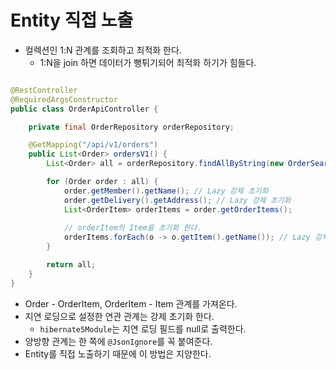 # Entity 직접 노출

- 컬렉션인 1:N 관계를 조회하고 최적화 한다.
    - 1:N을 join 하면 데이터가 뻥튀기되어 최적화 하기가 힘들다.

```java

@RestController
@RequiredArgsConstructor
public class OrderApiController {

    private final OrderRepository orderRepository;

    @GetMapping("/api/v1/orders")
    public List<Order> ordersV1() {
        List<Order> all = orderRepository.findAllByString(new OrderSearch());

        for (Order order : all) {
            order.getMember().getName(); // Lazy 강제 초기화
            order.getDelivery().getAddress(); // Lazy 강제 초기화
            List<OrderItem> orderItems = order.getOrderItems();
            
            // orderItem의 Item을 초기화 한다.
            orderItems.forEach(o -> o.getItem().getName()); // Lazy 강제 초기화
        }

        return all;
    }
}

```

- Order - OrderItem, OrderItem - Item 관계를 가져온다.
- 지연 로딩으로 설정한 연관 관계는 강제 초기화 한다.
    - `hibernate5Module`는 지연 로딩 필드를 null로 출력한다.
- 양방향 관계는 한 쪽에 `@JsonIgnore`를 꼭 붙여준다.
- Entity를 직접 노출하기 때문에 이 방법은 지양한다.